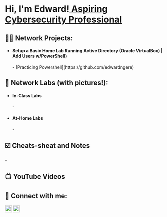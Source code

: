 <h1>Hi, I'm Edward!<a href="https://www.linkedin.com/in/edward-ngere/"> Aspiring Cybersecurity Professional</a></h1>

<h2>👨‍💻 Network Projects:</h2>

- <h4>Setup a Basic Home Lab Running Active Directory (Oracle VirtualBox) | Add Users w/PowerShell)</h4>
  - [Practicing Powershell](https://github.com/edwardngere)

<h2>🛜 Network Labs (with pictures!):</h2>

- <h4>In-Class Labs</h4>
  - 
    
- <h4>At-Home Labs</h4>
  -
  
<h2>☑️ Cheats-sheat and Notes</h2>
  - 

<h2>📺 YouTube Videos</h2>


<h2> 🤳 Connect with me:</h2>

[<img align="left" alt="Edward | YouTube" width="22px" src="https://cdn.jsdelivr.net/npm/simple-icons@v3/icons/youtube.svg" />][youtube]
[<img align="left" alt="Edward | LinkedIn" width="22px" src="https://cdn.jsdelivr.net/npm/simple-icons@v3/icons/linkedin.svg" />][linkedin]

[youtube]: https://www.youtube.com/@EdwardNgere
[linkedin]: https://www.linkedin.com/in/edward-ngere/
